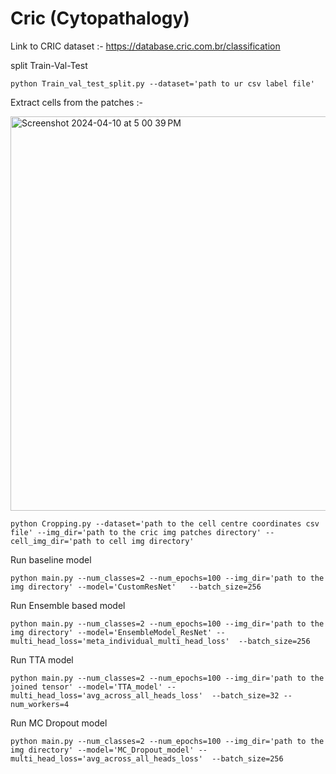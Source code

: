 # Cric (Cytopathalogy)

Link to CRIC dataset :- https://database.cric.com.br/classification

split Train-Val-Test 
```
python Train_val_test_split.py --dataset='path to ur csv label file' 
```



Extract cells from the patches :-

<img width="631" alt="Screenshot 2024-04-10 at 5 00 39 PM" src="https://github.com/shubhamOjha1000/Uncertainty-Quantification-in-DL-Models-for-Cervical-Cytology/assets/72977734/617071f4-d97f-4904-84c1-acbf91e7adf8">


```
python Cropping.py --dataset='path to the cell centre coordinates csv file' --img_dir='path to the cric img patches directory' --cell_img_dir='path to cell img directory'

```




Run baseline model
```
python main.py --num_classes=2 --num_epochs=100 --img_dir='path to the img directory' --model='CustomResNet'   --batch_size=256
```

Run Ensemble based model 
```
python main.py --num_classes=2 --num_epochs=100 --img_dir='path to the img directory' --model='EnsembleModel_ResNet' --multi_head_loss='meta_individual_multi_head_loss'  --batch_size=256

```

Run TTA model
```
python main.py --num_classes=2 --num_epochs=100 --img_dir='path to the joined tensor' --model='TTA_model' --multi_head_loss='avg_across_all_heads_loss'  --batch_size=32 --num_workers=4
```

Run MC Dropout model
```
python main.py --num_classes=2 --num_epochs=100 --img_dir='path to the img directory' --model='MC_Dropout_model' --multi_head_loss='avg_across_all_heads_loss'  --batch_size=256
```


